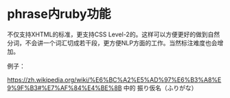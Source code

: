 # phrase内ruby功能

不仅支持XHTML的标准，更支持CSS Level-2的。这样可以方便更好的做到自然分词，不会讲一个词汇切成若干段，更方便NLP方面的工作。当然标注难度也会增加。

例子：

https://zh.wikipedia.org/wiki/%E6%BC%A2%E5%AD%97%E6%B3%A8%E9%9F%B3#%E7%AF%84%E4%BE%8B 中的 振り仮名（ふりがな） 
